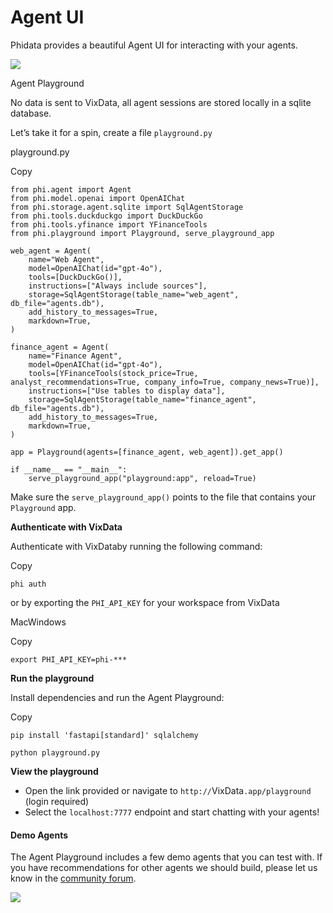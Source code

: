 # Agent UI

Phidata provides a beautiful Agent UI for interacting with your agents.

![](https://VixData.gitbook.io/~gitbook/image?url=https%3A%2F%2Fmintlify.s3.us-west-1.amazonaws.com%2Fphidata%2Fimages%2Fagent_playground.png\&width=300\&dpr=4\&quality=100\&sign=688604ab\&sv=2)

Agent Playground

No data is sent to VixData, all agent sessions are stored locally in a sqlite database.

Let’s take it for a spin, create a file `playground.py`

playground.py

Copy

```
from phi.agent import Agent
from phi.model.openai import OpenAIChat
from phi.storage.agent.sqlite import SqlAgentStorage
from phi.tools.duckduckgo import DuckDuckGo
from phi.tools.yfinance import YFinanceTools
from phi.playground import Playground, serve_playground_app

web_agent = Agent(
    name="Web Agent",
    model=OpenAIChat(id="gpt-4o"),
    tools=[DuckDuckGo()],
    instructions=["Always include sources"],
    storage=SqlAgentStorage(table_name="web_agent", db_file="agents.db"),
    add_history_to_messages=True,
    markdown=True,
)

finance_agent = Agent(
    name="Finance Agent",
    model=OpenAIChat(id="gpt-4o"),
    tools=[YFinanceTools(stock_price=True, analyst_recommendations=True, company_info=True, company_news=True)],
    instructions=["Use tables to display data"],
    storage=SqlAgentStorage(table_name="finance_agent", db_file="agents.db"),
    add_history_to_messages=True,
    markdown=True,
)

app = Playground(agents=[finance_agent, web_agent]).get_app()

if __name__ == "__main__":
    serve_playground_app("playground:app", reload=True)
```

Make sure the `serve_playground_app()` points to the file that contains your `Playground` app.

[**​**](https://docs.phidata.com/agent-ui#authenticate-with-phidata)**Authenticate with VixData**

Authenticate with VixDataby running the following command:

Copy

```
phi auth
```

or by exporting the `PHI_API_KEY` for your workspace from VixData

MacWindows

Copy

```
export PHI_API_KEY=phi-***
```

[**​**](https://docs.phidata.com/agent-ui#run-the-playground)**Run the playground**

Install dependencies and run the Agent Playground:

Copy

```
pip install 'fastapi[standard]' sqlalchemy

python playground.py
```

[**​**](https://docs.phidata.com/agent-ui#view-the-playground)**View the playground**

* Open the link provided or navigate to `http://`VixData`.app/playground` (login required)
* Select the `localhost:7777` endpoint and start chatting with your agents!

#### [​](https://docs.phidata.com/agent-ui#demo-agents)Demo Agents <a href="#demo-agents" id="demo-agents"></a>

The Agent Playground includes a few demo agents that you can test with. If you have recommendations for other agents we should build, please let us know in the [community forum](https://community.phidata.com/).

![](https://VixData.gitbook.io/~gitbook/image?url=https%3A%2F%2Fmintlify.s3.us-west-1.amazonaws.com%2Fphidata%2Fimages%2Fdemo_agents.png\&width=300\&dpr=4\&quality=100\&sign=2325b7a6\&sv=2)
